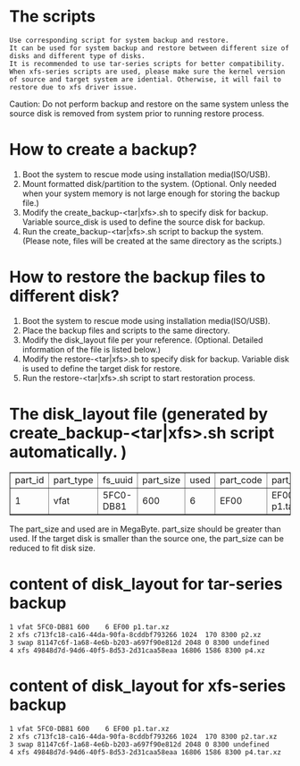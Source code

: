 # The scripts
    Use corresponding script for system backup and restore.
    It can be used for system backup and restore between different size of disks and different type of disks.
    It is recommended to use tar-series scripts for better compatibility. 
    When xfs-series scripts are used, please make sure the kernel version of source and target system are idential. Otherwise, it will fail to restore due to xfs driver issue. 
Caution: Do not perform backup and restore on the same system unless the source disk is removed from system prior to running restore process.

# How to create a backup?
1. Boot the system to rescue mode using installation media(ISO/USB).
2. Mount formatted disk/partition to the system. (Optional. Only needed when your system memory is not large enough for storing the backup file.)
3. Modify the create_backup-<tar|xfs>.sh to specify disk for backup. Variable source_disk is used to define the source disk for backup.
4. Run the create_backup-<tar|xfs>.sh script to backup the system. (Please note, files will be created at the same directory as the scripts.)

# How to restore the backup files to different disk?
1. Boot the system to rescue mode using installation media(ISO/USB).
2. Place the backup files and scripts to the same directory. 
3. Modify the disk_layout file per your reference. (Optional. Detailed information of the file is listed below.)
4. Modify the restore-<tar|xfs>.sh to specify disk for backup. Variable disk is used to define the target disk for restore.
5. Run the restore-<tar|xfs>.sh script to start restoration process.

# The disk_layout file (generated by create_backup-<tar|xfs>.sh script automatically. )
<table border=1>
<tr><td>part_id</td><td>part_type</td><td>fs_uuid</td><td>part_size</td><td>used</td><td>part_code</td><td>part_backup</td></tr>
<tr><td>1</td><td>vfat</td><td>5FC0-DB81</td><td>600</td><td>6</td><td>EF00</td><td>EF00 p1.tar.xz</td></tr>
</table>
    The part_size and used are in MegaByte. part_size should be greater than used. If the target disk is smaller than the source one, the part_size can be reduced to fit disk size.

# content of disk_layout for tar-series backup
    1 vfat 5FC0-DB81 600    6 EF00 p1.tar.xz
    2 xfs c713fc18-ca16-44da-90fa-8cddbf793266 1024  170 8300 p2.xz
    3 swap 81147c6f-1a68-4e6b-b203-a697f90e812d 2048 0 8300 undefined
    4 xfs 49848d7d-94d6-40f5-8d53-2d31caa58eaa 16806 1586 8300 p4.xz

# content of disk_layout for xfs-series backup
    1 vfat 5FC0-DB81 600    6 EF00 p1.tar.xz
    2 xfs c713fc18-ca16-44da-90fa-8cddbf793266 1024  170 8300 p2.tar.xz
    3 swap 81147c6f-1a68-4e6b-b203-a697f90e812d 2048 0 8300 undefined
    4 xfs 49848d7d-94d6-40f5-8d53-2d31caa58eaa 16806 1586 8300 p4.tar.xz
